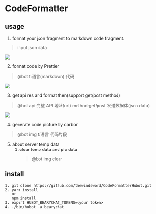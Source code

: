 # CodeFormatter

## usage
1. format your json fragment to markdown code fragment.
> input json data

![](https://s1.ax1x.com/2018/10/24/isw4fJ.png)

2. format code by Prettier 
> @bot t:语言(markdown) 代码 

![](https://s1.ax1x.com/2018/10/24/iswIp9.png)

3. get api res and format then(support get/post method)
> @bot api:完整 API 地址(url) method:get/post 发送数据体(json data)

![](https://s1.ax1x.com/2018/10/24/is0Mn0.png)

4. generate code picture by carbon
> @bot img t:语言 代码片段

5. about server temp data
    1. clear temp data and pic data
        > @bot img clear

## install 
```
1. git clone https://github.com/thewindsword/CodeFormatterHubot.git
2. yarn install 
   or 
   npm install
3. export HUBOT_BEARYCHAT_TOKENS=<your token>
4. ./bin/hubot -a bearychat
```
